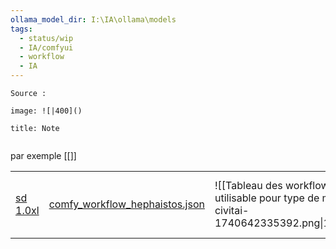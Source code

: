 ```yaml
---
ollama_model_dir: I:\IA\ollama\models
tags:
  - status/wip
  - IA/comfyui
  - workflow
  - IA
---
```

````ad-tip
Source : 

image: ![|400]()

````

````ad-note
title: Note
 

````

par exemple [[]]

|                                                                |                                                                                                                                              |                                                                                              |                                                                                               |                                                                                                                   |                                                                |
| -------------------------------------------------------------- | -------------------------------------------------------------------------------------------------------------------------------------------- | -------------------------------------------------------------------------------------------- | --------------------------------------------------------------------------------------------- | ----------------------------------------------------------------------------------------------------------------- | -------------------------------------------------------------- |
| [sd 1.0xl](https://civitai.com/articles?view=feed&tags=154001) | [comfy_workflow_hephaistos.json](file:///D:%5Cdev-data%5CIA%5CStability%20Matrix%20Project%5Cworkflow_auto%5Ccomfy_workflow_hephaistos.json) | ![[Tableau des workflow utilisable pour type de model de civitai-1740642335392.png\|150x83]] | ![[Tableau des workflow utilisable pour type de model de civitai-1740642347736.png\|150x199]] | [Comfy UI Workflow XL6 Hephaistos \| Civitai](https://civitai.com/articles/1648/comfy-ui-workflow-xl6-hephaistos) | [workflow](https://civitai.com/articles?view=feed&tags=110663) |
